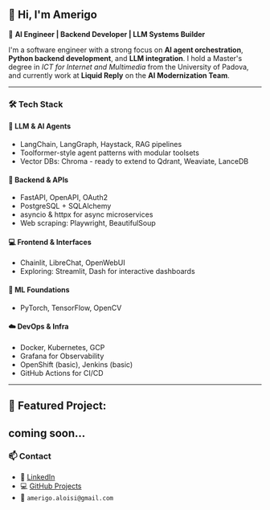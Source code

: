 ## 👋 Hi, I'm Amerigo

🎯 **AI Engineer | Backend Developer | LLM Systems Builder**

I'm a software engineer with a strong focus on **AI agent orchestration**, **Python backend development**, and **LLM integration**. I hold a Master's degree in *ICT for Internet and Multimedia* from the University of Padova, and currently work at **Liquid Reply** on the **AI Modernization Team**.

---

### 🛠 Tech Stack

#### 🧠 LLM & AI Agents
- LangChain, LangGraph, Haystack, RAG pipelines
- Toolformer-style agent patterns with modular toolsets
- Vector DBs: Chroma - ready to extend to Qdrant, Weaviate, LanceDB

#### 🔌 Backend & APIs
- FastAPI, OpenAPI, OAuth2
- PostgreSQL + SQLAlchemy
- asyncio & httpx for async microservices
- Web scraping: Playwright, BeautifulSoup

#### 💻 Frontend & Interfaces
- Chainlit, LibreChat, OpenWebUI
- Exploring: Streamlit, Dash for interactive dashboards

#### 🧪 ML Foundations
- PyTorch, TensorFlow, OpenCV

#### ☁️ DevOps & Infra
- Docker, Kubernetes, GCP
- Grafana for Observability
- OpenShift (basic), Jenkins (basic)
- GitHub Actions for CI/CD

---

## 🚀 Featured Project: 
**coming soon...**
---

### 📫 Contact

- 💼 [LinkedIn](https://www.linkedin.com/in/amerigo-aloisi-b97a1213a/)  
- 💻 [GitHub Projects](https://github.com/Amerigo25)  
- 📧 `amerigo.aloisi@gmail.com`
